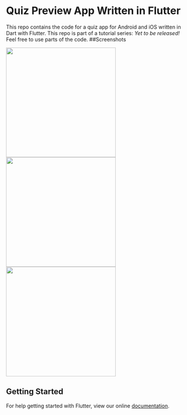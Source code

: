 # Quiz Preview App Written in Flutter
This repo contains the code for a quiz app for Android and iOS written in Dart with Flutter. This repo is part of a tutorial series: *Yet to be released!*
Feel free to use parts of the code.
##Screenshots

<img src="https://raw.githubusercontent.com/bramvbilsen/Flutter-Quiz-Preview-App/master/screenshots/Screenshot_1519245085.png" width="300"> <img src="https://raw.githubusercontent.com/bramvbilsen/Flutter-Quiz-Preview-App/master/screenshots/Screenshot_1519245074.png" width="300"> <img src="https://raw.githubusercontent.com/bramvbilsen/Flutter-Quiz-Preview-App/master/screenshots/Screenshot_1519244338.png" width="300">


## Getting Started

For help getting started with Flutter, view our online
[documentation](http://flutter.io/).
